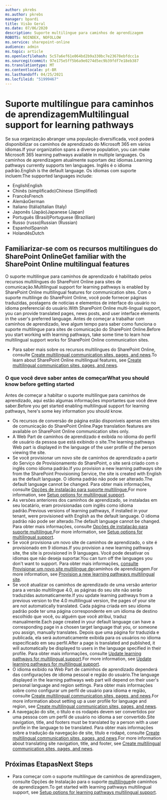 ```yaml
---
author: pkrebs
ms.author: pkrebs
manager: bpardi
title: Visão Geral
ms.date: 07/06/2020
description: Suporte multilíngue para caminhos de aprendizagem
ROBOTS: NOINDEX, NOFOLLOW
ms.service: sharepoint-online
audience: admin
ms.topic: article
ms.openlocfilehash: 5c57a6ef61e064bd2b9a330bc7e23678ebfdcc1a
ms.sourcegitcommit: 97e175e5ff5b6a9e0274d5ec9b39fdf7e18eb387
ms.translationtype: MT
ms.contentlocale: pt-BR
ms.lasthandoff: 04/25/2021
ms.locfileid: "51999467"
---
```

# <a name="multilingual-support-for-learning-pathways"></a><span data-ttu-id="b168c-103">Suporte multilíngue para caminhos de aprendizagem</span><span class="sxs-lookup"><span data-stu-id="b168c-103">Multilingual support for learning pathways</span></span>

<span data-ttu-id="b168c-104">Se sua organização abranger uma população diversificada, você poderá disponibilizar os caminhos de aprendizado do Microsoft 365 em vários idiomas.</span><span class="sxs-lookup"><span data-stu-id="b168c-104">If your organization spans a diverse population, you can make Microsoft 365 learning pathways available in multiple languages.</span></span> <span data-ttu-id="b168c-105">Os caminhos de aprendizagem atualmente suportam dez idiomas.</span><span class="sxs-lookup"><span data-stu-id="b168c-105">Learning pathways currently supports ten languages.</span></span> <span data-ttu-id="b168c-106">Inglês é o idioma padrão.</span><span class="sxs-lookup"><span data-stu-id="b168c-106">English is the default language.</span></span> <span data-ttu-id="b168c-107">Os idiomas com suporte incluem:</span><span class="sxs-lookup"><span data-stu-id="b168c-107">The supported languages include:</span></span>   

- <span data-ttu-id="b168c-108">English</span><span class="sxs-lookup"><span data-stu-id="b168c-108">English</span></span>    
- <span data-ttu-id="b168c-109">Chinês (simplificado)</span><span class="sxs-lookup"><span data-stu-id="b168c-109">Chinese (Simplified)</span></span>
- <span data-ttu-id="b168c-110">Francês</span><span class="sxs-lookup"><span data-stu-id="b168c-110">French</span></span>
- <span data-ttu-id="b168c-111">Alemão</span><span class="sxs-lookup"><span data-stu-id="b168c-111">German</span></span>
- <span data-ttu-id="b168c-112">Italiano (Itália)</span><span class="sxs-lookup"><span data-stu-id="b168c-112">Italian (Italy)</span></span>
- <span data-ttu-id="b168c-113">Japonês (Japão)</span><span class="sxs-lookup"><span data-stu-id="b168c-113">Japanese (Japan)</span></span>
- <span data-ttu-id="b168c-114">Português (Brasil)</span><span class="sxs-lookup"><span data-stu-id="b168c-114">Portuguese (Brazilian)</span></span>
- <span data-ttu-id="b168c-115">Russo (russo)</span><span class="sxs-lookup"><span data-stu-id="b168c-115">Russian (Russian)</span></span>
- <span data-ttu-id="b168c-116">Espanhol</span><span class="sxs-lookup"><span data-stu-id="b168c-116">Spanish</span></span>
- <span data-ttu-id="b168c-117">Holandês</span><span class="sxs-lookup"><span data-stu-id="b168c-117">Dutch</span></span>

## <a name="get-familiar-with-the-sharepoint-online-multilingual-features"></a><span data-ttu-id="b168c-118">Familiarizar-se com os recursos multilíngues do SharePoint Online</span><span class="sxs-lookup"><span data-stu-id="b168c-118">Get familiar with the SharePoint Online multilingual features</span></span>
<span data-ttu-id="b168c-119">O suporte multilíngue para caminhos de aprendizado é habilitado pelos recursos multilíngues do SharePoint Online para sites de comunicação.</span><span class="sxs-lookup"><span data-stu-id="b168c-119">Multilingual support for learning pathways is enabled by SharePoint Online multilingual features for communication sites.</span></span>
<span data-ttu-id="b168c-120">Com o suporte multilínge do SharePoint Online, você pode fornecer páginas traduzidas, postagens de notícias e elementos de interface do usuário no idioma preferencial do usuário.</span><span class="sxs-lookup"><span data-stu-id="b168c-120">With SharePoint Online multi-lingual support, you can provide translated pages, news posts, and user interface elements in the user's preferred language.</span></span> <span data-ttu-id="b168c-121">Antes de começar a trabalhar com caminhos de aprendizado, leve algum tempo para saber como funciona o suporte multilíngue para sites de comunicação do SharePoint Online.</span><span class="sxs-lookup"><span data-stu-id="b168c-121">Before you start working with learning pathways, take some time to learn how multilingual support works for SharePoint Online communication sites.</span></span> 
- <span data-ttu-id="b168c-122">Para saber mais sobre os recursos multilíngues do SharePoint Online, consulte [Create multilingual communication sites, pages, and news](https://support.office.com/article/2bb7d610-5453-41c6-a0e8-6f40b3ed750c).</span><span class="sxs-lookup"><span data-stu-id="b168c-122">To learn about SharePoint Online multilingual features, see [Create multilingual communication sites, pages, and news](https://support.office.com/article/2bb7d610-5453-41c6-a0e8-6f40b3ed750c).</span></span> 

### <a name="what-you-should-know-before-getting-started"></a><span data-ttu-id="b168c-123">O que você deve saber antes de começar</span><span class="sxs-lookup"><span data-stu-id="b168c-123">What you should know before getting started</span></span> 
<span data-ttu-id="b168c-124">Antes de começar a habiltar o suporte multilíngue para caminhos de aprendizado, aqui estão algumas informações importantes que você deve saber.</span><span class="sxs-lookup"><span data-stu-id="b168c-124">Before you get started enabling multilingual support for learning pathways, here's some key information you should know.</span></span> 

- <span data-ttu-id="b168c-125">Os recursos de conversão de página estão disponíveis apenas em sites de comunicação do SharePoint Online.</span><span class="sxs-lookup"><span data-stu-id="b168c-125">Page translation features are available on SharePoint Online communication sites only.</span></span>
- <span data-ttu-id="b168c-126">A Web Part de caminhos de aprendizado é exibida no idioma do perfil de usuário da pessoa que está exibindo o site.</span><span class="sxs-lookup"><span data-stu-id="b168c-126">The learning pathways Web part is displayed in the language of the user profile of the person viewing the site.</span></span>   
- <span data-ttu-id="b168c-127">Se você provisionar um novo site de caminhos de aprendizado a partir do Serviço de Provisionamento do SharePoint, o site será criado com o inglês como idioma padrão.</span><span class="sxs-lookup"><span data-stu-id="b168c-127">If you provision a new learning pathways site from the SharePoint Provisioning Service, the site is created with English as the default language.</span></span> <span data-ttu-id="b168c-128">O idioma padrão não pode ser alterado.</span><span class="sxs-lookup"><span data-stu-id="b168c-128">The default language cannot be changed.</span></span> <span data-ttu-id="b168c-129">Para obter mais informações, consulte [Opções de instalação para suporte multilíngue.](./custom_setupoptions_ml.md)</span><span class="sxs-lookup"><span data-stu-id="b168c-129">For more information, see [Setup options for multilingual support](./custom_setupoptions_ml.md).</span></span>
- <span data-ttu-id="b168c-130">As versões anteriores dos caminhos de aprendizado, se instaladas em seu locatário, eram provisionadas com inglês como idioma padrão.</span><span class="sxs-lookup"><span data-stu-id="b168c-130">Previous versions of learning pathways, if installed in your tenant, were provisioned with English as the default language.</span></span> <span data-ttu-id="b168c-131">O idioma padrão não pode ser alterado.</span><span class="sxs-lookup"><span data-stu-id="b168c-131">The default language cannot be changed.</span></span> <span data-ttu-id="b168c-132">Para obter mais informações, consulte [Opções de instalação para suporte multilíngue.](./custom_setupoptions_ml.md)</span><span class="sxs-lookup"><span data-stu-id="b168c-132">For more information, see [Setup options for multilingual support](./custom_setupoptions_ml.md).</span></span>
- <span data-ttu-id="b168c-133">Se você provisiona um novo site de caminhos de aprendizado, o site é provisionado em 9 idiomas.</span><span class="sxs-lookup"><span data-stu-id="b168c-133">If you provision a new learning pathways site, the site is provisioned in 9 languages.</span></span> <span data-ttu-id="b168c-134">Você pode desativar os idiomas que não deseja suportar.</span><span class="sxs-lookup"><span data-stu-id="b168c-134">You can turn off the languages you don't want to support.</span></span> <span data-ttu-id="b168c-135">Para obter mais informações, [consulte Provisionar um novo site multilíngue de](./custom_provision_ml.md)caminhos de aprendizagem.</span><span class="sxs-lookup"><span data-stu-id="b168c-135">For more information, see [Provision a new learning pathways multilingual site](./custom_provision_ml.md).</span></span>  
- <span data-ttu-id="b168c-136">Se você atualizar os caminhos de aprendizado de uma versão anterior para a versão multilíngue 4.0, as páginas do seu site não serão traduzidas automaticamente.</span><span class="sxs-lookup"><span data-stu-id="b168c-136">If you update learning pathways from a previous version to the 4.0 multilingual version, the pages of your site are not automatically translated.</span></span> <span data-ttu-id="b168c-137">Cada página criada em seu idioma padrão pode ter uma página correspondente em um idioma de destino escolhido que você, ou alguém que você atribui, traduz manualmente.</span><span class="sxs-lookup"><span data-stu-id="b168c-137">Each page created in your default language can have a corresponding page in a chosen target language that you, or someone you assign, manually translates.</span></span> <span data-ttu-id="b168c-138">Depois que uma página for traduzida e publicada, ela será automaticamente exibida para os usuários no idioma especificado em seu perfil.</span><span class="sxs-lookup"><span data-stu-id="b168c-138">After a page is translated and published, it will automatically be displayed to users in the language specified in their profile.</span></span> <span data-ttu-id="b168c-139">Para obter mais informações, consulte [Update learning pathways for multilingual support](./custom_update_ml.md).</span><span class="sxs-lookup"><span data-stu-id="b168c-139">For more information, see [Update learning pathways for multilingual support](./custom_update_ml.md).</span></span> 
- <span data-ttu-id="b168c-140">O idioma exibido na Web Part de caminhos de aprendizado dependerá das configurações de idioma pessoal e região do usuário.</span><span class="sxs-lookup"><span data-stu-id="b168c-140">The language displayed in the learning pathways web part will depend on their user's personal language and region settings.</span></span> <span data-ttu-id="b168c-141">Para obter mais informações sobre como configurar um perfil de usuário para idioma e região, consulte [Create multilingual communication sites, pages, and news](https://support.office.com/article/2bb7d610-5453-41c6-a0e8-6f40b3ed750c).</span><span class="sxs-lookup"><span data-stu-id="b168c-141">For more information about setting up a user profile for language and region, see [Create multilingual communication sites, pages, and news](https://support.office.com/article/2bb7d610-5453-41c6-a0e8-6f40b3ed750c).</span></span> 
- <span data-ttu-id="b168c-142">A navegação do site, o título e os rodapés devem ser convertidos por uma pessoa com um perfil de usuário no idioma a ser convertido.</span><span class="sxs-lookup"><span data-stu-id="b168c-142">Site navigation, title, and footers must be translated by a person with a user profile in the language to be translated.</span></span> <span data-ttu-id="b168c-143">Para obter mais informações sobre a tradução da navegação de site, título e rodapé, consulte [Create multilingual communication sites, pages, and news](https://support.office.com/article/2bb7d610-5453-41c6-a0e8-6f40b3ed750c).</span><span class="sxs-lookup"><span data-stu-id="b168c-143">For more information about translating site navigation, title, and footer, see [Create multilingual communication sites, pages, and news](https://support.office.com/article/2bb7d610-5453-41c6-a0e8-6f40b3ed750c).</span></span>

## <a name="next-steps"></a><span data-ttu-id="b168c-144">Próximas Etapas</span><span class="sxs-lookup"><span data-stu-id="b168c-144">Next Steps</span></span>
- <span data-ttu-id="b168c-145">Para começar com o suporte multilíngue de caminhos de aprendizagem, consulte Opções de Instalação para o suporte [multilíngue](./custom_setupoptions_ml.md)de caminhos de aprendizagem.</span><span class="sxs-lookup"><span data-stu-id="b168c-145">To get started with learning pathways multilingual support, see [Setup options for learning pathways multilingual support](./custom_setupoptions_ml.md).</span></span>